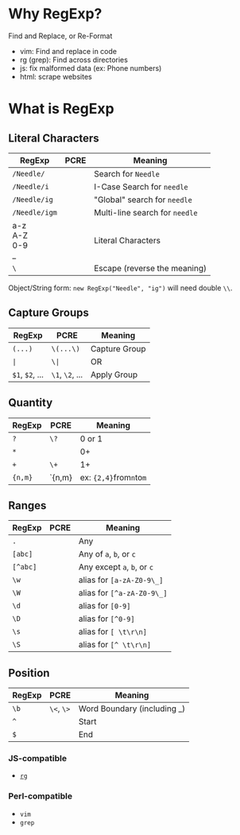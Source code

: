 # Why RegExp?

Find and Replace, or Re-Format

- vim: Find and replace in code
- rg (grep): Find across directories
- js: fix malformed data (ex: Phone numbers)
- html: scrape websites

# What is RegExp

## Literal Characters

| RegExp                  | PCRE | Meaning                        |
| ----------------------- | ---- | ------------------------------ |
| `/Needle/`              |      | Search for `Needle`            |
| `/Needle/i`             |      | I-Case Search for `needle`     |
| `/Needle/ig`            |      | "Global" search for `needle`   |
| `/Needle/igm`           |      | Multi-line search for `needle` |
| a-z<br>A-Z<br>0-9<br>\_ |      | Literal Characters             |
| `\`                     |      | Escape (reverse the meaning)   |

Object/String form: `new RegExp("Needle", "ig")` will need double `\\`.

## Capture Groups

| RegExp          | PCRE                 | Meaning       |
| --------------- | -------------------- | ------------- |
| `(...)`         | `\(...\)`            | Capture Group |
| `\|`            | <code>\\&vert;</code> | OR            |
| `$1`, `$2`, ... | `\1`, `\2`, ...      | Apply Group   |

## Quantity

| RegExp  | PCRE     | Meaning                 |
| ------- | -------- | ----------------------- |
| `?`     | `\?`     | 0 or 1                  |
| `*`     |          | 0+                      |
| `+`     | `\+`     | 1+                      |
| `{n,m}` | `\{n,m\} | ex: `{2,4}`from`n`to`m` |

## Ranges

| RegExp   | PCRE | Meaning                     |
| -------- | ---- | --------------------------- |
| `.`      |      | Any                         |
| `[abc]`  |      | Any of `a`, `b`, or `c`     |
| `[^abc]` |      | Any except `a`, `b`, or `c` |
| `\w`     |      | alias for `[a-zA-Z0-9\_]`   |
| `\W`     |      | alias for `[^a-zA-Z0-9\_]`  |
| `\d`     |      | alias for `[0-9]`           |
| `\D`     |      | alias for `[^0-9]`          |
| `\s`     |      | alias for `[ \t\r\n]`       |
| `\S`     |      | alias for `[^ \t\r\n]`      |

## Position

| RegExp | PCRE       | Meaning                      |
| ------ | ---------- | ---------------------------- |
| `\b`   | `\<`, `\>` | Word Boundary (including \_) |
| `^`    |            | Start                        |
| `$`    |            | End                          |

### JS-compatible

- [`rg`](https://webinstall.dev/rg)

### Perl-compatible

- `vim`
- `grep`
